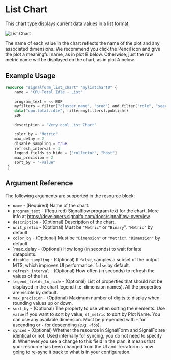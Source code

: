 # List Chart

This chart type displays current data values in a list format.

![List Chart](https://github.com/Yelp/terraform-provider-signalform/raw/master/docs/resources/list_chart.png)

The name of each value in the chart reflects the name of the plot and any associated dimensions. We recommend you click the Pencil icon and give the plot a meaningful name, as in plot B below. Otherwise, just the raw metric name will be displayed on the chart, as in plot A below.


## Example Usage

```terraform
resource "signalform_list_chart" "mylistchart0" {
    name = "CPU Total Idle - List"

    program_text = <<-EOF
    myfilters = filter("cluster_name", "prod") and filter("role", "search")
    data("cpu.total.idle", filter=myfilters).publish()
    EOF

    description = "Very cool List Chart"

    color_by = "Metric"
    max_delay = 2
    disable_sampling = true
    refresh_interval = 1
    legend_fields_to_hide = ["collector", "host"]
    max_precision = 2
    sort_by = "-value"
 }
```

## Argument Reference

The following arguments are supported in the resource block:

* `name` - (Required) Name of the chart.
* `program_text` - (Required) Signalflow program text for the chart. More info at <https://developers.signalfx.com/docs/signalflow-overview>.
* `description` - (Optional) Description of the chart.
* `unit_prefix` - (Optional) Must be `"Metric"` or `"Binary`". `"Metric"` by default.
* `color_by` - (Optional) Must be `"Dimension"` or `"Metric"`. `"Dimension"` by default.
* `max_delay - (Optional) How long (in seconds) to wait for late datapoints.
* `disable_sampling` - (Optional) If `false`, samples a subset of the output MTS, which improves UI performance. `false` by default.
* `refresh_interval` - (Optional) How often (in seconds) to refresh the values of the list.
* `legend_fields_to_hide` - (Optional) List of properties that should not be displayed in the chart legend (i.e. dimension names). All the properties are visible by default.
* `max_precision` - (Optional) Maximum number of digits to display when rounding values up or down.
* `sort_by` - (Optional) The property to use when sorting the elements. Use `value` if you want to sort by value, `sf_metric` to sort by Plot Name. You can use any available dimension. Must be prepended with `+` for ascending or `-` for descending (e.g. `-foo`).
* `synced` - (Optional) Whether the resource in SignalForm and SignalFx are identical or not. Used internally for syncing, you do not need to specify it. Whenever you see a change to this field in the plan, it means that your resource has been changed from the UI and Terraform is now going to re-sync it back to what is in your configuration.
